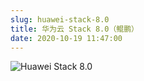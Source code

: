 ```yaml
---
slug: huawei-stack-8.0
title: 华为云 Stack 8.0（鲲鹏）
date: 2020-10-19 11:47:00
---
```

![Huawei Stack 8.0](https://static.apiseven.com/%E5%8D%8E%E4%B8%BA%E4%BA%91%20Stack%208.0-1.jpg)